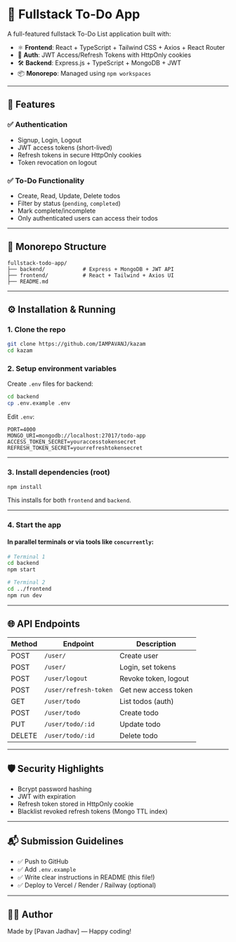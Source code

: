 # 📝 Fullstack To-Do App

A full-featured fullstack To-Do List application built with:

- ⚛️ **Frontend**: React + TypeScript + Tailwind CSS + Axios + React Router
- 🔐 **Auth**: JWT Access/Refresh Tokens with HttpOnly cookies
- 🛠 **Backend**: Express.js + TypeScript + MongoDB + JWT
- 📦 **Monorepo**: Managed using `npm workspaces`

---

## 🚀 Features

### ✅ Authentication
- Signup, Login, Logout
- JWT access tokens (short-lived)
- Refresh tokens in secure HttpOnly cookies
- Token revocation on logout

### ✅ To-Do Functionality
- Create, Read, Update, Delete todos
- Filter by status (`pending`, `completed`)
- Mark complete/incomplete
- Only authenticated users can access their todos

---

## 📁 Monorepo Structure

```
fullstack-todo-app/
├── backend/            # Express + MongoDB + JWT API
├── frontend/           # React + Tailwind + Axios UI
├── README.md
```

---

## ⚙️ Installation & Running

### 1. Clone the repo

```bash
git clone https://github.com/IAMPAVANJ/kazam
cd kazam
```

### 2. Setup environment variables

Create `.env` files for backend:

```bash
cd backend
cp .env.example .env
```

Edit `.env`:

```env
PORT=4000
MONGO_URI=mongodb://localhost:27017/todo-app
ACCESS_TOKEN_SECRET=youraccesstokensecret
REFRESH_TOKEN_SECRET=yourrefreshtokensecret
```

---

### 3. Install dependencies (root)

```bash
npm install
```

This installs for both `frontend` and `backend`.

---

### 4. Start the app

#### In parallel terminals or via tools like `concurrently`:

```bash
# Terminal 1
cd backend
npm start

# Terminal 2
cd ../frontend
npm run dev
```

---

## 🌐 API Endpoints

| Method | Endpoint              | Description              |
|--------|-----------------------|--------------------------|
| POST   | `/user/`              | Create user              |
| POST   | `/user/`              | Login, set tokens        |
| POST   | `/user/logout`        | Revoke token, logout     |
| POST   | `/user/refresh-token` | Get new access token     |
| GET    | `/user/todo`          | List todos (auth)        |
| POST   | `/user/todo`          | Create todo              |
| PUT    | `/user/todo/:id`      | Update todo              |
| DELETE | `/user/todo/:id`      | Delete todo              |

---

## 🛡 Security Highlights

- Bcrypt password hashing
- JWT with expiration
- Refresh token stored in HttpOnly cookie
- Blacklist revoked refresh tokens (Mongo TTL index)

---

## 📬 Submission Guidelines

- ✅ Push to GitHub
- ✅ Add `.env.example`
- ✅ Write clear instructions in README (this file!)
- ✅ Deploy to Vercel / Render / Railway (optional)

---


## 🧑‍💻 Author

Made by [Pavan Jadhav] — Happy coding!